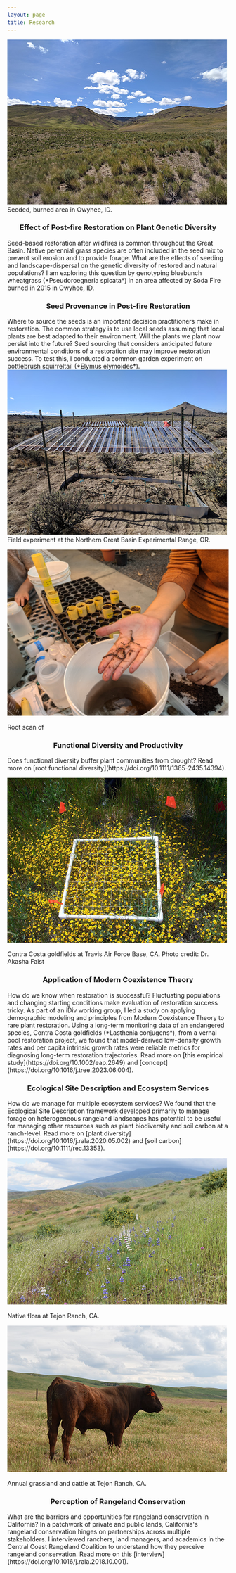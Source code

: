 ```yaml
---
layout: page
title: Research
---
```


<div class="research-row">
<div class="research-column-image">
<a href="/../../assets/img/research/bluebunch.jpg"><img src="/../../assets/img/research/bluebunch-small.jpg"/></a>
<div class="caption">
Seeded, burned area in Owyhee, ID.
</div>
</div>

<div class="research-column-text">
<h3 style="text-align: center">
Effect of Post-fire Restoration on Plant Genetic Diversity
</h3>
Seed-based restoration after wildfires is common throughout the Great Basin. Native perennial grass species are often included in the seed mix to prevent soil erosion and to provide forage. What are the effects of seeding and landscape-dispersal on the genetic diversity of restored and natural populations? I am exploring this question by genotyping bluebunch wheatgrass (*Pseudoroegneria spicata*) in an area affected by Soda Fire burned in 2015 in Owyhee, ID.
</div>
</div>

<div class="research-row">
<div class="research-column-text">
<h3 style="text-align: center">
Seed Provenance in Post-fire Restoration
</h3>
Where to source the seeds is an important decision practitioners make in restoration. The common strategy is to use local seeds assuming that local plants are best adapted to their environment. Will the plants we plant now persist into the future? Seed sourcing that considers anticipated future environmental conditions of a restoration site may improve restoration success. To test this, I conducted a common garden experiment on bottlebrush squirreltail (*Elymus elymoides*).  
</div>

<div class="research-column-image">
<a href="/../../assets/img/research/eoarc.jpg"><img src="/../../assets/img/research/eoarc-small.jpg" /></a>

<div class="caption">
Field experiment at the Northern Great Basin Experimental Range, OR.
</div>
</div>

</div>

<div class="research-row">
<div class="research-column-image">

<a href="/../../assets/img/research/roots.jpg"><img src="/../../assets/img/research/roots-small.jpg" /></a>
<div class="caption">
Root scan of 
</div>
</div>

<div class="research-column-text">
<h3 style="text-align: center">
Functional Diversity and Productivity
</h3>
Does functional diversity buffer plant communities from drought? Read more on [root functional diversity](https://doi.org/10.1111/1365-2435.14394).  
</div>
</div>

<div class="research-row">
<div class="research-column-image">

<a href="/../../assets/img/research/lasthenia.jpg"><img src="/../../assets/img/research/lasthenia-small.jpg" /></a>
<div class="caption">
Contra Costa goldfields at Travis Air Force Base, CA. Photo credit: Dr. Akasha Faist
</div>
</div>

<div class="research-column-text">
<h3 style="text-align: center">
Application of Modern Coexistence Theory
</h3>
How do we know when restoration is successful? Fluctuating populations and changing starting conditions make evaluation of restoration success tricky. As part of an iDiv working group, I led a study on applying demographic modeling and principles from Modern Coexistence Theory to rare plant restoration. Using a long-term monitoring data of an endangered species, Contra Costa goldfields (*Lasthenia conjugens*), from a vernal pool restoration project, we found that model-derived low-density growth rates and per capita intrinsic growth rates were reliable metrics for diagnosing long-term restoration trajectories. Read more on [this empirical study](https://doi.org/10.1002/eap.2649) and [concept](https://doi.org/10.1016/j.tree.2023.06.004).  
</div>
</div>

<div class="research-row">

<div class="research-column-text">
<h3 style="text-align: center">
Ecological Site Description and Ecosystem Services
</h3>
How do we manage for multiple ecosystem services? We found that the Ecological Site Description framework developed primarily to manage forage on heterogeneous rangeland landscapes has potential to be useful for managing other resources such as plant biodiversity and soil carbon at a ranch-level. Read more on [plant diversity](https://doi.org/10.1016/j.rala.2020.05.002) and [soil carbon](https://doi.org/10.1111/rec.13353).
</div>

<div class="research-column-image">

<a href="/../../assets/img/research/tejon.jpg"><img src="/../../assets/img/research/tejon-small.jpg" /></a>

<div class="caption">
Native flora at Tejon Ranch, CA.
</div>
</div>
</div>

<div class="research-row">
<div class="research-column-image">

<a href="/../../assets/img/research/cow.jpg"><img src="/../../assets/img/research/cow-small.jpg" /></a>

<div class="caption">
Annual grassland and cattle at Tejon Ranch, CA.
</div>
</div>

<div class="research-column-text">
<h3 style="text-align: center">
Perception of Rangeland Conservation
</h3>
What are the barriers and opportunities for rangeland conservation in California? In a patchwork of private and public lands, California's rangeland conservation hinges on partnerships across multiple stakeholders. I interviewed ranchers, land managers, and academics in the Central Coast Rangeland Coalition to understand how they perceive rangeland conservation. Read more on this [interview](https://doi.org/10.1016/j.rala.2018.10.001).
</div>
</div>


<!---
stuff here that I might wanna keep later but don't want to show
-->
